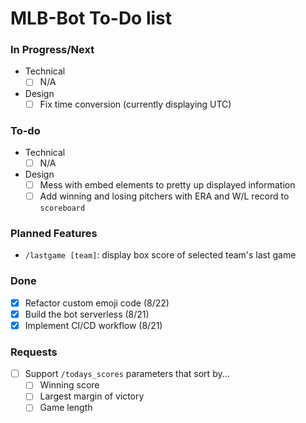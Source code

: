 # MLB-Bot To-Do list
### In Progress/Next
- Technical
    - [ ] N/A
- Design
    - [ ] Fix time conversion (currently displaying UTC)
### To-do
- Technical
    - [ ] N/A
- Design
    - [ ] Mess with embed elements to pretty up displayed information
    - [ ] Add winning and losing pitchers with ERA and W/L record to `scoreboard`
### Planned Features
- `/lastgame [team]`: display box score of selected team's last game 
### Done
- [x] Refactor custom emoji code (8/22)
- [x] Build the bot serverless (8/21)
- [x] Implement CI/CD workflow (8/21)
### Requests
- [ ] Support `/todays_scores` parameters that sort by...
    - [ ] Winning score
    - [ ] Largest margin of victory
    - [ ] Game length